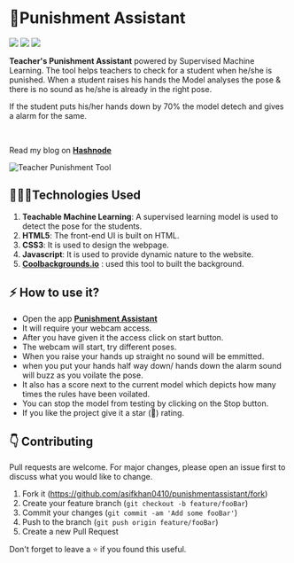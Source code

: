 # 🚀Punishment Assistant


<p align="center">

<p >
<a href="https://github.com/asifkhan0410/punishmentassistant"><img src="https://img.shields.io/github/stars/asifkhan0410/punishmentassistant.svg?style=social&label=Star"></a>
<a href="https://github.com/asifkhan0410/punishmentassistant"><img src="https://badges.frapsoft.com/os/v1/open-source.svg?v=103"></a>
<a href="https://lbesson.mit-license.org"><img src="https://img.shields.io/badge/License-MIT-blue.svg"></a>

</p>

**Teacher's Punishment Assistant** powered by Supervised Machine Learning. The tool helps teachers to check for a student when he/she is punished.
When a student raises his hands the Model analyses the pose & there is no sound as he/she is already in the right pose. </br>

If the student puts his/her hands down by 70% the model detech and gives a alarm for the same.

</br>

Read my blog on [**Hashnode**](https://asifkhan.hashnode.dev/punishment-assistant-for-teachers-using-html5-css-vanilla-js-and-teachable-machine-learning)

![Teacher Punishment Tool](https://cdn.hashnode.com/res/hashnode/image/upload/v1612728542232/5-S8860dy.png?auto=compress)

## 👨🏻‍💻Technologies Used

1. **Teachable Machine Learning**: A supervised learning model is used to detect the pose for the students.
2. **HTML5**: The front-end UI is built on HTML.
3. **CSS3**: It is used to design the webpage.
4. **Javascript**: It is used to provide dynamic nature to the website.
5. [**Coolbackgrounds.io**](coolbackgrounds.io) : used this tool to built the background.

## ⚡ How to use it?

- Open the app [**Punishment Assistant**](https://punishmentassistant.vercel.app/)
- It will require your webcam access. 
- After you have given it the access click on start button.
- The webcam will start, try different poses.
- When you raise your hands up straight no sound will be emmitted.
- when you put your hands half way down/ hands down the alarm sound will buzz as you voilate the pose.
- It also has a score next to the current model which depicts how many times the rules have been voilated.
- You can stop the model from testing by clicking on the Stop button.
- If you like the project give it a star (🌟) rating.

## 👇 Contributing
Pull requests are welcome. For major changes, please open an issue first to discuss what you would like to change.


1. Fork it (<https://github.com/asifkhan0410/punishmentassistant/fork>)
2. Create your feature branch (`git checkout -b feature/fooBar`)
3. Commit your changes (`git commit -am 'Add some fooBar'`)
4. Push to the branch (`git push origin feature/fooBar`)
5. Create a new Pull Request


Don't forget to leave a ⭐ if you found this useful.
